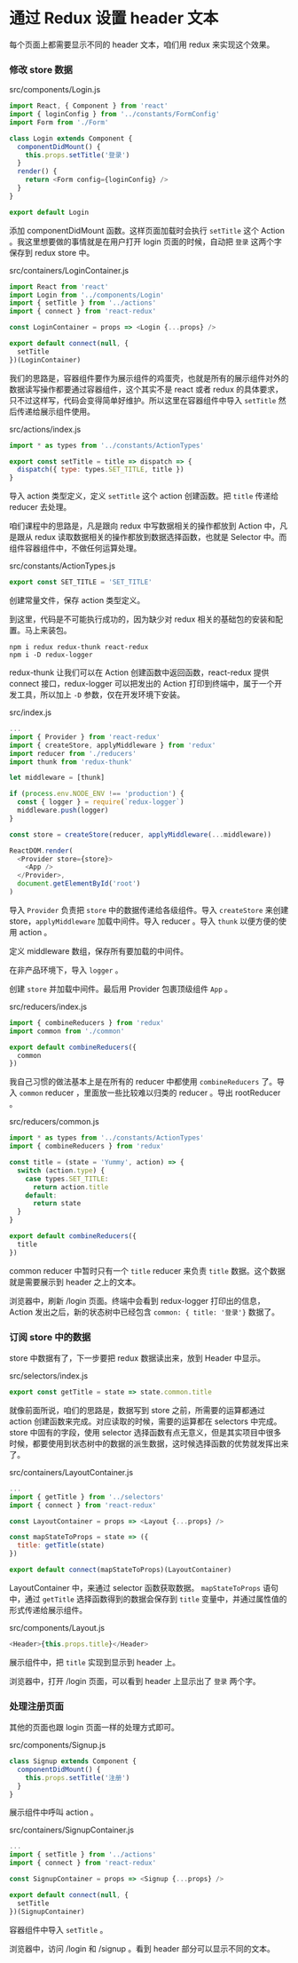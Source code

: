 # 通过 Redux 设置 header 文本

每个页面上都需要显示不同的 header 文本，咱们用 redux 来实现这个效果。

### 修改 store 数据

src/components/Login.js

```js
import React, { Component } from 'react'
import { loginConfig } from '../constants/FormConfig'
import Form from './Form'

class Login extends Component {
  componentDidMount() {
    this.props.setTitle('登录')
  }
  render() {
    return <Form config={loginConfig} />
  }
}

export default Login
```

添加 componentDidMount 函数。这样页面加载时会执行 `setTitle` 这个 Action 。我这里想要做的事情就是在用户打开 login 页面的时候，自动把 `登录` 这两个字保存到 redux store 中。

src/containers/LoginContainer.js

```js
import React from 'react'
import Login from '../components/Login'
import { setTitle } from '../actions'
import { connect } from 'react-redux'

const LoginContainer = props => <Login {...props} />

export default connect(null, {
  setTitle
})(LoginContainer)
```

我们的思路是，容器组件要作为展示组件的鸡蛋壳，也就是所有的展示组件对外的数据读写操作都要通过容器组件，这个其实不是 react 或者 redux 的具体要求，只不过这样写，代码会变得简单好维护。所以这里在容器组件中导入 `setTitle` 然后传递给展示组件使用。

src/actions/index.js

```js
import * as types from '../constants/ActionTypes'

export const setTitle = title => dispatch => {
  dispatch({ type: types.SET_TITLE, title })
}
```

导入 action 类型定义，定义 `setTitle` 这个 action 创建函数。把 `title` 传递给 reducer 去处理。

咱们课程中的思路是，凡是跟向 redux 中写数据相关的操作都放到 Action 中，凡是跟从 redux 读取数据相关的操作都放到数据选择函数，也就是 Selector 中。而组件容器组件中，不做任何运算处理。

src/constants/ActionTypes.js

```js
export const SET_TITLE = 'SET_TITLE'
```

创建常量文件，保存 action 类型定义。

到这里，代码是不可能执行成功的，因为缺少对 redux 相关的基础包的安装和配置。马上来装包。

```
npm i redux redux-thunk react-redux
npm i -D redux-logger
```

redux-thunk 让我们可以在 Action 创建函数中返回函数，react-redux 提供 connect 接口，redux-logger 可以把发出的 Action 打印到终端中，属于一个开发工具，所以加上 `-D` 参数，仅在开发环境下安装。

src/index.js

```js
...
import { Provider } from 'react-redux'
import { createStore, applyMiddleware } from 'redux'
import reducer from './reducers'
import thunk from 'redux-thunk'

let middleware = [thunk]

if (process.env.NODE_ENV !== 'production') {
  const { logger } = require(`redux-logger`)
  middleware.push(logger)
}

const store = createStore(reducer, applyMiddleware(...middleware))

ReactDOM.render(
  <Provider store={store}>
    <App />
  </Provider>,
  document.getElementById('root')
)
```

导入 `Provider` 负责把 `store` 中的数据传递给各级组件。导入 `createStore` 来创建 store，`applyMiddleware` 加载中间件。导入 reducer 。导入 `thunk` 以便方便的使用 action 。

定义 middleware 数组，保存所有要加载的中间件。

在非产品环境下，导入 `logger` 。

创建 `store` 并加载中间件。最后用 Provider 包裹顶级组件 `App` 。

src/reducers/index.js

```js
import { combineReducers } from 'redux'
import common from './common'

export default combineReducers({
  common
})
```

我自己习惯的做法基本上是在所有的 reducer 中都使用 `combineReducers` 了。导入 `common` reducer ，里面放一些比较难以归类的 reducer 。导出 rootReducer 。

src/reducers/common.js

```js
import * as types from '../constants/ActionTypes'
import { combineReducers } from 'redux'

const title = (state = 'Yummy', action) => {
  switch (action.type) {
    case types.SET_TITLE:
      return action.title
    default:
      return state
  }
}

export default combineReducers({
  title
})
```

common reducer 中暂时只有一个 `title` reducer 来负责 `title` 数据。这个数据就是需要展示到 header 之上的文本。

浏览器中，刷新 /login 页面。终端中会看到 redux-logger 打印出的信息， Action 发出之后，新的状态树中已经包含 `common: { title: '登录'}` 数据了。

### 订阅 store 中的数据

store 中数据有了，下一步要把 redux 数据读出来，放到 Header 中显示。

src/selectors/index.js

```js
export const getTitle = state => state.common.title
```

就像前面所说，咱们的思路是，数据写到 store 之前，所需要的运算都通过 action 创建函数来完成。对应读取的时候，需要的运算都在 selectors 中完成。store 中固有的字段，使用 selector 选择函数有点无意义，但是其实项目中很多时候，都要使用到状态树中的数据的派生数据，这时候选择函数的优势就发挥出来了。

src/containers/LayoutContainer.js

```js
...
import { getTitle } from '../selectors'
import { connect } from 'react-redux'

const LayoutContainer = props => <Layout {...props} />

const mapStateToProps = state => ({
  title: getTitle(state)
})

export default connect(mapStateToProps)(LayoutContainer)
```

LayoutContainer 中，来通过 selector 函数获取数据。 `mapStateToProps` 语句中，通过 `getTitle` 选择函数得到的数据会保存到 `title` 变量中，并通过属性值的形式传递给展示组件。

src/components/Layout.js

```js
<Header>{this.props.title}</Header>
```

展示组件中，把 `title` 实现到显示到 header 上。

浏览器中，打开 /login 页面，可以看到 header 上显示出了 `登录` 两个字。

### 处理注册页面

其他的页面也跟 login 页面一样的处理方式即可。

src/components/Signup.js

```js
class Signup extends Component {
  componentDidMount() {
    this.props.setTitle('注册')
  }
}
```

展示组件中呼叫 action 。

src/containers/SignupContainer.js

```js
...
import { setTitle } from '../actions'
import { connect } from 'react-redux'

const SignupContainer = props => <Signup {...props} />

export default connect(null, {
  setTitle
})(SignupContainer)
```

容器组件中导入 `setTitle` 。

浏览器中，访问 /login 和 /signup 。看到 header 部分可以显示不同的文本。
